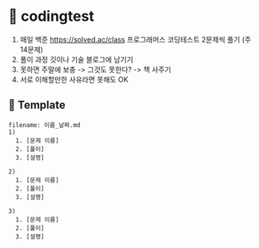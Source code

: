 # 🚩 codingtest
1. 매일 백준 https://solved.ac/class 프로그래머스 코딩테스트 2문제씩 풀기 (주 14문제)
2. 풀이 과정 깃이나 기술 블로그에 남기기
3. 못하면 주말에 보충 -> 그것도 못한다? -> 책 사주기
4. 서로 이해할만한 사유라면 못해도 OK

## 📑 Template
```
filename: 이름_날짜.md
1)
  1. [문제 이름]
  2. [풀이]
  3. [설명]

2)
  1. [문제 이름]
  2. [풀이]
  3. [설명]

3)
  1. [문제 이름]
  2. [풀이]
  3. [설명]
```
